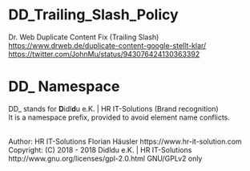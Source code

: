 # DD_Trailing_Slash_Policy

Dr. Web Duplicate Content Fix (Trailing Slash)<br>
https://www.drweb.de/duplicate-content-google-stellt-klar/<br>
https://twitter.com/JohnMu/status/943076424130363392<br>

# DD_ Namespace
DD_ stands for  **D**idl**d**u e.K. | HR IT-Solutions (Brand recognition)                   <br>
It is a namespace prefix, provided to avoid element name conflicts.

<br>
Author: HR IT-Solutions Florian Häusler https://www.hr-it-solution.com                      <br>
Copyright: (C) 2018 - 2018 Didldu e.K. | HR IT-Solutions                                    <br>
http://www.gnu.org/licenses/gpl-2.0.html GNU/GPLv2 only
